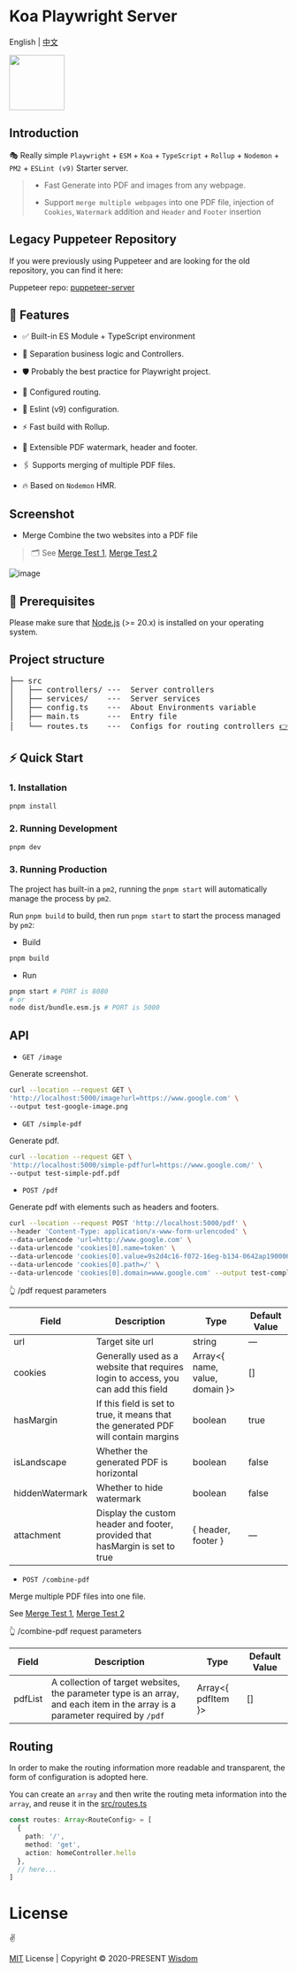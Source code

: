 # Koa Playwright Server

English | [中文](README.md)

<img src="https://github.com/pdsuwwz/koa-playwright-server/assets/19891724/51c09e15-93dc-495a-9fc8-b70eba22a560" height="100" align-right />


## Introduction

🎭 Really simple `Playwright` + `ESM` + `Koa` + `TypeScript` + `Rollup` + `Nodemon` + `PM2` + `ESLint (v9)` Starter server.

> * Fast Generate into PDF and images from any webpage.
>
> * Support `merge multiple webpages` into one PDF file, injection of `Cookies`, `Watermark` addition and `Header` and `Footer` insertion

## Legacy Puppeteer Repository

If you were previously using Puppeteer and are looking for the old repository, you can find it here:

Puppeteer repo: [puppeteer-server](https://github.com/pdsuwwz/puppeteer-server)


## 💎 Features

* ✅ Built-in ES Module + TypeScript environment

* 🎨 Separation business logic and Controllers.

* 🛡 Probably the best practice for Playwright project.

* 🧩 Configured routing.

* 🧺 Eslint (v9) configuration.

* ⚡ Fast build with Rollup.

* 🔌 Extensible PDF watermark, header and footer.

* 🖇️ Supports merging of multiple PDF files.

* 🔥 Based on `Nodemon` HMR.


## Screenshot

* Merge Combine the two websites into a PDF file
> 🗂️ See [Merge Test 1](__test__/axios-browser.html), [Merge Test 2](__test__/axios-node.js)


![image](https://user-images.githubusercontent.com/19891724/159743021-e1f9f528-d6d9-4d6b-b63f-4e71c6b72bdb.png)


## 🔖 Prerequisites

Please make sure that [Node.js](https://nodejs.org/) (>= 20.x) is installed on your operating system.

## Project structure

<pre>
├── src
│   ├── controllers/ ---  Server controllers
│   ├── services/    ---  Server services
│   ├── config.ts    ---  About Environments variable
│   ├── main.ts      ---  Entry file
│   └── routes.ts    ---  Configs for routing controllers <a href="#Routing">👉 Routing</a>
</pre>

## ⚡ Quick Start

### 1. Installation

```bash
pnpm install
```

### 2. Running Development

```bash
pnpm dev
```

### 3. Running Production

The project has built-in a `pm2`, running the `pnpm start` will automatically manage the process by `pm2`.

Run `pnpm build` to build, then run `pnpm start` to start the process managed by `pm2`:

* Build

```bash
pnpm build
```

* Run

```bash
pnpm start # PORT is 8080
# or
node dist/bundle.esm.js # PORT is 5000
```

## API

* `GET /image`

Generate screenshot.

```bash
curl --location --request GET \
'http://localhost:5000/image?url=https://www.google.com' \
--output test-google-image.png
```

* `GET /simple-pdf`

Generate pdf.

```bash
curl --location --request GET \
'http://localhost:5000/simple-pdf?url=https://www.google.com/' \
--output test-simple-pdf.pdf
```

* `POST /pdf`

Generate pdf with elements such as headers and footers.

```bash
curl --location --request POST 'http://localhost:5000/pdf' \
--header 'Content-Type: application/x-www-form-urlencoded' \
--data-urlencode 'url=http://www.google.com' \
--data-urlencode 'cookies[0].name=token' \
--data-urlencode 'cookies[0].value=9s2d4c16-f072-16eg-b134-0642ap190006' \
--data-urlencode 'cookies[0].path=/' \
--data-urlencode 'cookies[0].domain=www.google.com' --output test-complex-pdf.pdf
```

👆 /pdf request parameters

| Field | Description | Type | Default Value |
| -------- | -------- | -------- | -------- |
| url | Target site url | string | — |
| cookies | Generally used as a website that requires login to access, you can add this field | Array<{ name, value, domain }> | [] |
| hasMargin | If this field is set to true, it means that the generated PDF will contain margins | boolean | true |
| isLandscape | Whether the generated PDF is horizontal | boolean | false |
| hiddenWatermark | Whether to hide watermark | boolean | false |
| attachment | Display the custom header and footer, provided that hasMargin is set to true | { header, footer } | — |


* `POST /combine-pdf`

Merge multiple PDF files into one file.

See [Merge Test 1](__test__/axios-browser.html), [Merge Test 2](__test__/axios-node.js)

👆 /combine-pdf request parameters

| Field | Description | Type | Default Value |
| -------- | -------- | -------- | -------- |
| pdfList | A collection of target websites, the parameter type is an array, and each item in the array is a parameter required by `/pdf` | Array<{ pdfItem }> | [] |


## Routing

In order to make the routing information more readable and transparent, the form of configuration is adopted here.

You can create an `array` and then write the routing meta information into the `array`, and reuse it in the [src/routes.ts](src/routes.ts)

```ts
const routes: Array<RouteConfig> = [
  {
    path: '/',
    method: 'get',
    action: homeController.hello
  },
  // here...
]
```

# License

:v:

[MIT](./LICENSE) License | Copyright © 2020-PRESENT [Wisdom](https://github.com/pdsuwwz)
